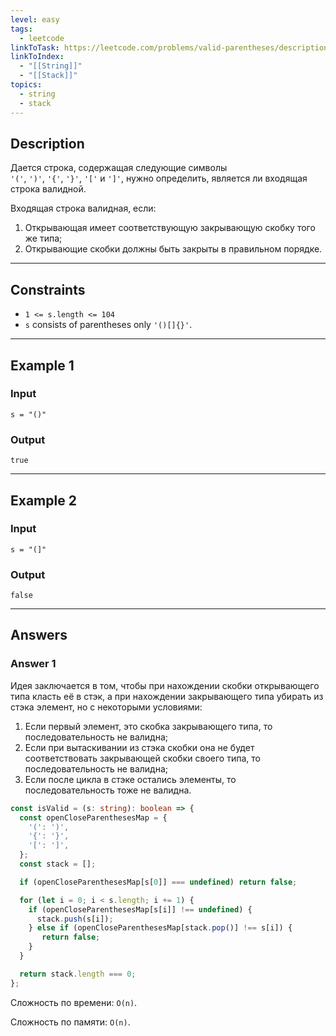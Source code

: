 ```yaml
---
level: easy
tags:
  - leetcode
linkToTask: https://leetcode.com/problems/valid-parentheses/description/
linkToIndex:
  - "[[String]]"
  - "[[Stack]]"
topics:
  - string
  - stack
---
```

## Description

Дается строка, содержащая следующие символы `'('`, `')'`, `'{'`, `'}'`, `'['` и `']'`, нужно определить, является ли входящая строка валидной.

Входящая строка валидная, если:
1. Открывающая имеет соответствующую закрывающую скобку того же типа;
2. Открывающие скобки должны быть закрыты в правильном порядке.

---
## Constraints

- `1 <= s.length <= 104`
- `s` consists of parentheses only `'()[]{}'`.

---
## Example 1

### Input

```
s = "()"
```
### Output

```
true
```

---
## Example 2

### Input

```
s = "(]"
```
### Output

```
false
```

---
## Answers

### Answer 1

Идея заключается в том, чтобы при нахождении скобки открывающего типа класть её в стэк, а при нахождении закрывающего типа убирать из стэка элемент, но с некоторыми условиями:
1. Если первый элемент, это скобка закрывающего типа, то последовательность не валидна;
2. Если при вытаскивании из стэка скобки она не будет соответствовать закрывающей скобки своего типа, то последовательность не валидна;
3. Если после цикла в стэке остались элементы, то последовательность тоже не валидна.

```typescript
const isValid = (s: string): boolean => {
  const openCloseParenthesesMap = {
    '(': ')',
    '{': '}',
    '[': ']',
  };
  const stack = [];

  if (openCloseParenthesesMap[s[0]] === undefined) return false;

  for (let i = 0; i < s.length; i += 1) {
    if (openCloseParenthesesMap[s[i]] !== undefined) {
      stack.push(s[i]);
    } else if (openCloseParenthesesMap[stack.pop()] !== s[i]) {
       return false;
    }
  }

  return stack.length === 0;
};
```

Сложность по времени: `O(n)`.

Сложность по памяти: `O(n)`.
